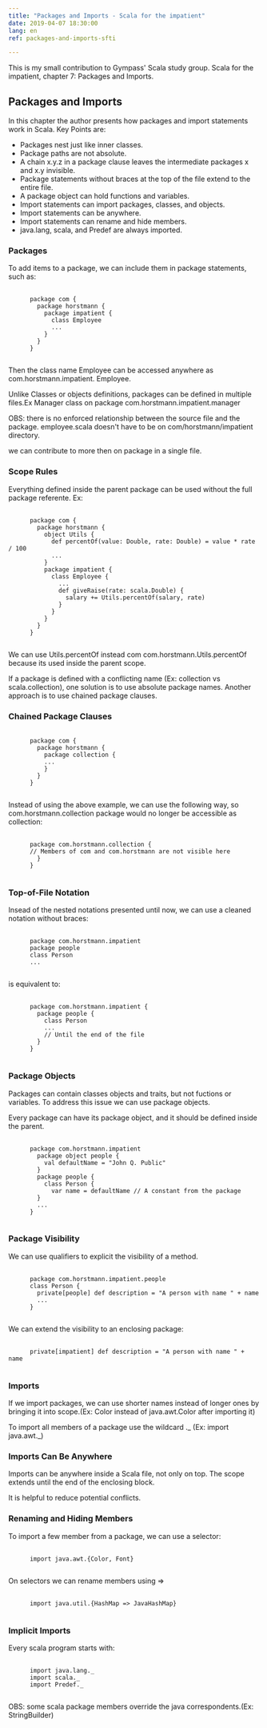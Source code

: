 ```yaml
---
title: "Packages and Imports - Scala for the impatient"
date: 2019-04-07 18:30:00
lang: en
ref: packages-and-imports-sfti

---
```

This is my small contribution to Gympass' Scala study group. Scala for the impatient, chapter 7: Packages and Imports.

<h2>Packages and Imports</h2>

  In this chapter the author presents how packages and import statements work in Scala. Key Points are:
  - Packages nest just like inner classes.
  - Package paths are not absolute.
  - A chain x.y.z in a package clause leaves the intermediate packages x and x.y invisible.
  - Package statements without braces at the top of the file extend to the entire file.
  - A package object can hold functions and variables.
  - Import statements can import packages, classes, and objects.
  - Import statements can be anywhere.
  - Import statements can rename and hide members.
  - java.lang, scala, and Predef are always imported.

<h3>Packages</h3>

  To add items to a package, we can include them in package statements, such as:
  <pre>
    <code>
      package com {
        package horstmann {
          package impatient {
            class Employee
            ...
          }
        }
      }
    </code></pre>

  Then the class name Employee can be accessed anywhere as com.horstmann.impatient.
  Employee.

  Unlike Classes or objects definitions, packages can be defined in multiple files.Ex Manager class on package com.horstmann.impatient.manager

  OBS: there is no enforced relationship between the source file and the package. employee.scala doesn't have to be on com/horstmann/impatient directory.

  we can contribute to more then on package in a single file.

<h3>Scope Rules</h3>

  Everything defined inside the parent package can be used without the full package referente. Ex:

  <pre>
    <code>
      package com {
        package horstmann {
          object Utils {
            def percentOf(value: Double, rate: Double) = value * rate / 100
            ...
          }
          package impatient {
            class Employee {
              ...
              def giveRaise(rate: scala.Double) {
                salary += Utils.percentOf(salary, rate)
              }
            }
          }
        }
      }
  </code></pre>

  We can use Utils.percentOf instead com com.horstmann.Utils.percentOf because its used inside the parent scope.

  If a package is defined with a conflicting name (Ex: collection vs scala.collection), one solution is to use absolute package names. Another approach is to use chained package clauses.

<h3>Chained Package Clauses</h3>
  <pre>
    <code>
      package com {
        package horstmann {
          package collection {
          ...
          }
        }
      }
  </code></pre>

  Instead of using the above example, we can use the following way, so com.horstmann.collection package would no longer be accessible as collection:

  <pre>
    <code>
      package com.horstmann.collection {
      // Members of com and com.horstmann are not visible here
        }
      }
    </code></pre>

<h3>Top-of-File Notation</h3>

  Insead of the nested notations presented until now, we can use a cleaned notation without braces:

  <pre>
    <code>
      package com.horstmann.impatient
      package people
      class Person
      ...
    </code></pre>

  is equivalent to:

  <pre>
    <code>
      package com.horstmann.impatient {
        package people {
          class Person
          ...
          // Until the end of the file
        }
      }
    </code></pre>

<h3>Package Objects</h3>

  Packages can contain classes objects and traits, but not fuctions or variables. To address this issue we can use package objects.

  Every package can have its package object, and it should be defined inside the parent.

  <pre>
    <code>
      package com.horstmann.impatient
        package object people {
          val defaultName = "John Q. Public"
        }
        package people {
          class Person {
            var name = defaultName // A constant from the package
        }
        ...
      }
    </code></pre>

<h3>Package Visibility</h3>

  We can use qualifiers to explicit the visibility of a method.

  <pre>
    <code>
      package com.horstmann.impatient.people
      class Person {
        private[people] def description = "A person with name " + name
        ...
      }
    </code></pre>

  We can extend the visibility to an enclosing package:

  <pre>
    <code>
      private[impatient] def description = "A person with name " + name
    </code></pre>

<h3>Imports</h3>

  If we import packages, we can use shorter names instead of longer ones by bringing it into scope.(Ex: Color instead of java.awt.Color after importing it)

  To import all members of a package use the wildcard ._ (Ex: import java.awt._)

<h3>Imports Can Be Anywhere</h3>

  Imports can be anywhere inside a Scala file, not only on top. The scope extends until the end of the enclosing block.

  It is helpful to reduce potential conflicts.

<h3>Renaming and Hiding Members</h3>
  To import a few member from a package, we  can use a selector:

  <pre>
    <code>
      import java.awt.{Color, Font}
    </code></pre>

  On selectors we can rename members using =>
  <pre>
    <code>
      import java.util.{HashMap => JavaHashMap}
    </code></pre>

<h3>Implicit Imports</h3>

  Every scala program starts with:

  <pre>
    <code>
      import java.lang._
      import scala._
      import Predef._
    </code></pre>

  OBS: some scala package members override the java correspondents.(Ex: StringBuilder)

